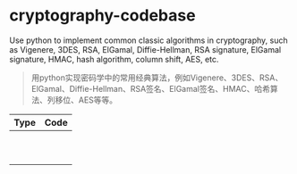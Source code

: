 # cryptography-codebase
Use python to implement common classic algorithms in cryptography, such as Vigenere, 3DES, RSA, ElGamal, Diffie-Hellman, RSA signature, ElGamal signature, HMAC, hash algorithm, column shift, AES, etc.

> 用python实现密码学中的常用经典算法，例如Vigenere、3DES、RSA、ElGamal、Diffie-Hellman、RSA签名、ElGamal签名、HMAC、哈希算法、列移位、AES等等。

| Type | Code |
| ---- | ---- |
|      |      |
|      |      |
|      |      |
|      |      |
|      |      |
|      |      |
|      |      |
|      |      |
|      |      |
|      |      |

